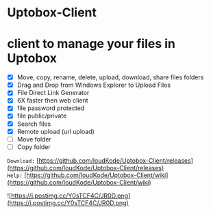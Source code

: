 # Uptobox-Client
# client to manage your files in Uptobox

* [x] Move, copy, rename, delete, upload, download, share files folders
* [x] Drag and Drop from Windows Explorer to Upload Files
* [x] File Direct Link Generator
* [x] 6X faster then web client
* [x] file password protected
* [x] file public/private
* [x] Search files
* [x] Remote upload (url upload)
* [ ] Move folder
* [ ] Copy folder

`Download:`
[https://github.com/loudKode/Uptobox-Client/releases](https://github.com/loudKode/Uptobox-Client/releases)<br>
`Help:`
[https://github.com/loudKode/Uptobox-Client/wiki](https://github.com/loudKode/Uptobox-Client/wiki)<br>

![https://i.postimg.cc/Y0sTCF4C/JR0D.png](https://i.postimg.cc/Y0sTCF4C/JR0D.png)
